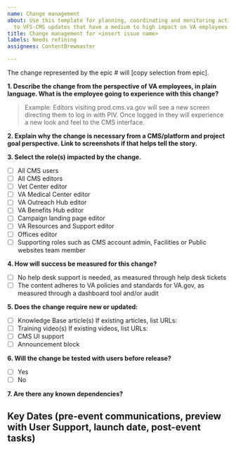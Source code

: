 ```yaml
---
name: Change management
about: Use this template for planning, coordinating and monitoring activities related
  to VFS-CMS updates that have a medium to high impact on VA employees.
title: Change management for <insert issue name>
labels: Needs refining
assignees: ContentBrewmaster

---
```


The change represented by the epic # will [copy selection from epic].
 
**1. Describe the change from the perspective of VA employees, in plain language. What is the employee going to experience with this change?**

> Example: Editors visiting prod.cms.va.gov will see a new screen directing them to log in with PIV. Once logged in they will experience a new look and feel to the CMS interface.


**2. Explain why the change is necessary from a CMS/platform and project goal perspective. Link to screenshots if that helps tell the story.**

**3. Select the role(s) impacted by the change.**
- [ ] All CMS users
- [ ] All CMS editors
- [ ] Vet Center editor
- [ ] VA Medical Center editor
- [ ] VA Outreach Hub editor
- [ ] VA Benefits Hub editor
- [ ] Campaign landing page editor
- [ ] VA Resources and Support editor
- [ ] Offices editor
- [ ] Supporting roles such as CMS account admin, Facilities or Public websites team member

**4. How will success be measured for this change?**
- [ ] No help desk support is needed, as measured through help desk tickets
- [ ] The content adheres to VA policies and standards for VA.gov, as measured through a dashboard tool and/or audit

**5. Does the change require new or updated:**
- [ ] Knowledge Base article(s)
If existing articles, list URLs:
- [ ] Training video(s)
If existing videos, list URLs:
- [ ] CMS UI support
- [ ] Announcement block

**6. Will the change be tested with users before release?**
- [ ] Yes
- [ ] No

**7. Are there any known dependencies?**

## Key Dates (pre-event communications, preview with User Support, launch date, post-event tasks)
